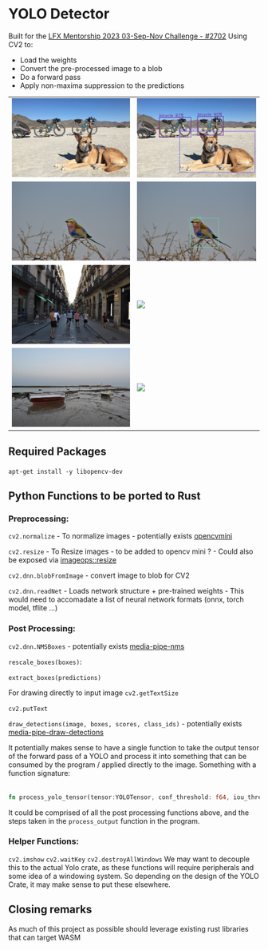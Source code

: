# YOLO Detector

Built for the [LFX Mentorship 2023 03-Sep-Nov Challenge - #2702](https://github.com/WasmEdge/WasmEdge/discussions/2702)
Using CV2 to:
- Load the weights
- Convert the pre-processed image to a blob
- Do a forward pass
- Apply non-maxima suppression to the predictions

|               |               |
| ------------- | ------------- |
| <img src="images/dog.jpg" width="256"/>  | <img src="outputs/dog.jpg" width="256"/>  |
| <img src="images/bird.jpg" width="256"/>  | <img src="outputs/bird.jpg" width="256"/>  |
| <img src="images/street.jpg" width="256"/>  | <img src="outputs/street.jpg" width="256"/>  |
| <img src="images/boats.jpg" width="256"/>  | <img src="outputs/boats.jpg" width="256"/>  |


## Required Packages
`apt-get install -y libopencv-dev `

## Python Functions to be ported to Rust
### Preprocessing:

`cv2.normalize` - To normalize images
    - potentially exists [opencvmini](https://github.com/second-state/opencvmini/blob/main/src/lib.rs#L39C20-L39C20)

`cv2.resize` - To Resize images
    - to be added to opencv mini ?
    - Could also be exposed via [imageops::resize](https://docs.rs/image/latest/image/imageops/fn.resize.html)

`cv2.dnn.blobFromImage` - convert image to blob for CV2

`cv2.dnn.readNet` - Loads network structure + pre-trained weights
    - This would need to accomadate a list of neural network formats (onnx, torch model, tflite ...)

### Post Processing:

`cv2.dnn.NMSBoxes`
    - potentially exists [media-pipe-nms](https://github.com/WasmEdge/mediapipe-rs/blob/7eee0492804661ccd76ba1da75c693f88c0ecc85/src/postprocess/processing/vision/non_max_suppression.rs#L107)

`rescale_boxes(boxes)`:

`extract_boxes(predictions)`

For drawing directly to input image
`cv2.getTextSize`

`cv2.putText`

`draw_detections(image, boxes, scores, class_ids)`
    - potentially exists [media-pipe-draw-detections](https://github.com/WasmEdge/mediapipe-rs/blob/7eee0492804661ccd76ba1da75c693f88c0ecc85/src/postprocess/utils/vision/draw_detections.rs#L9)


It potentially makes sense to have a single function to take the output tensor of the forward pass of a YOLO and process it into something that can be consumed by the program / applied directly to the image.
Something with a function signature:
```rust

fn process_yolo_tensor(tensor:YOLOTensor, conf_threshold: f64, iou_threshold: f64 ) -> HashSet<(BoundingBox,Class)>;
```

It could be comprised of all the post processing functions above, and the steps taken in the `process_output` function in the program.

### Helper Functions:
`cv2.imshow`
`cv2.waitKey`
`cv2.destroyAllWindows`
We may want to decouple this to the actual Yolo crate, as these functions will require peripherals and some idea of a windowing system.
So depending on the design of the YOLO Crate, it may make sense to put these elsewhere.

## Closing remarks
As much of this project as possible should leverage existing rust libraries that can target WASM
